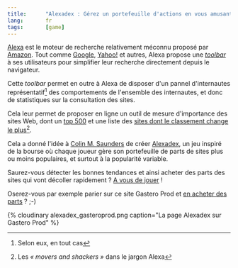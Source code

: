 ```yaml
---
title:      "Alexadex : Gérez un portefeuille d'actions en vous amusant et sans risquer de perdre le moindre argent"
lang:       fr
tags:       [game]
---
```


[Alexa](http://www.alexa.com/) est le moteur de recherche relativement méconnu proposé par [Amazon](http://www.amazon.com/). Tout comme [Google](http://www.google.com/tools/firefox/toolbar/), [Yahoo!](http://toolbar.yahoo.com/firefox) et autres, Alexa propose une [*toolbar*](http://download.alexa.com/index.cgi?p=) à ses utilisateurs pour simplifier leur recherche directement depuis le navigateur.


Cette *toolbar* permet en outre à Alexa de disposer d'un pannel d'internautes représentatif[^1] des comportements de l'ensemble des internautes, et donc de statistiques sur la consultation des sites.

Cela leur permet de proposer en ligne un outil de mesure d'importance des sites Web, dont un [top 500](http://www.alexa.com/site/ds/top_500) et une liste des [sites dont le classement change le plus](http://www.alexa.com/site/ds/movers_shakers?lang=en)[^2].

Cela a donné l'idée à [Colin M. Saunders](http://alexadex.com/ad/about) de créer [Alexadex](http://alexadex.com/ad/index.fcgi?ref=10022), un jeu inspiré de la bourse où chaque joueur gère son portefeuille de parts de sites plus ou moins populaires, et surtout à la popularité variable.

Saurez-vous détecter les bonnes tendances et ainsi acheter des parts des sites qui vont décoller rapidement ? [A vous de jouer](http://alexadex.com/ad/index.fcgi?ref=10022) !

Oserez-vous par exemple parier sur ce site Gastero Prod et [en acheter des parts](http://alexadex.com/ad/url/gasteroprod.com) ? ;-)

{% cloudinary alexadex_gasteroprod.png caption="La page Alexadex sur Gastero Prod" %}




[^1]: Selon eux, en tout cas

[^2]: Les *« movers and shackers »* dans le jargon Alexa
